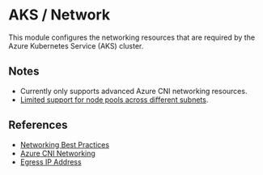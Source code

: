 # AKS / Network

This module configures the networking resources that are required by the Azure
Kubernetes Service (AKS) cluster.

## Notes

- Currently only supports advanced Azure CNI networking resources.
- [Limited support for node pools across different subnets](https://github.com/Azure/AKS/issues/1338).

## References

- [Networking Best Practices](https://docs.microsoft.com/en-gb/azure/aks/operator-best-practices-network)
- [Azure CNI Networking](https://docs.microsoft.com/en-gb/azure/aks/configure-azure-cni)
- [Egress IP Address](https://docs.microsoft.com/en-gb/azure/aks/egress)
